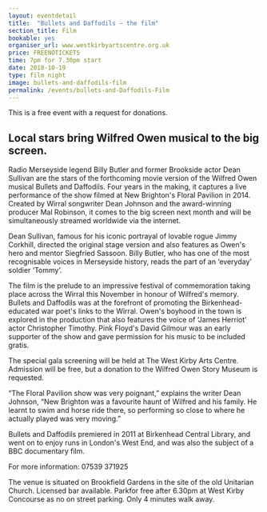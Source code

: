 ```yaml
---
layout: eventdetail
title:  "Bullets and Daffodils – the film"
section_title: Film
bookable: yes
organiser_url: www.westkirbyartscentre.org.uk
price: FREENOTICKETS
time: 7pm for 7.30pm start
date: 2018-10-19
type: film night
image: bullets-and-daffodils-film
permalink: /events/bullets-and-Daffodils-Film
---
```


This is a free event with a request for donations.

## Local stars bring Wilfred Owen musical to the big screen.

Radio Merseyside legend Billy Butler and former Brookside actor Dean Sullivan are the stars of the forthcoming movie version of the Wilfred Owen musical Bullets and Daffodils. Four years in the making, it captures a live performance of the show filmed at New Brighton's Floral Pavilion in 2014. Created by Wirral songwriter Dean Johnson and the award-winning producer Mal Robinson, it comes to the big screen next month and will be simultaneously streamed worldwide via the internet.

Dean Sullivan, famous for his iconic portrayal of lovable rogue Jimmy Corkhill, directed the original stage version and also features as Owen's hero and mentor Siegfried Sassoon. Billy Butler, who has one of the most recognisable voices in Merseyside history, reads the part of an ‘everyday’ soldier ‘Tommy’.

The film is the prelude to an impressive festival of commemoration taking place across the Wirral this November in honour of Wilfred's memory. Bullets and Daffodils was at the forefront of promoting the Birkenhead-educated war poet's links to the Wirral. Owen's boyhood in the town is explored in the production that also features the voice of ‘James Herriot’ actor Christopher Timothy. Pink Floyd's David Gilmour was an early supporter of the show and gave permission for his music to be included gratis.

The special gala screening will be held at The West Kirby Arts Centre. Admission will be free, but a donation to the Wilfred Owen Story Museum is requested.

“The Floral Pavilion show was very poignant,” explains the writer Dean Johnson, “New Brighton was a favourite haunt of Wilfred and his family. He learnt to swim and horse ride there, so performing so close to where he actually played was very moving.”

Bullets and Daffodils premiered in 2011 at Birkenhead Central Library, and went on to enjoy runs in London's West End, and was also the subject of a BBC documentary film.

For more information: 07539 371925

The venue is situated on Brookfield Gardens in the site of the old Unitarian Church. Licensed bar available. Parkfor free after 6.30pm at West Kirby Concourse as no on street parking. Only 4 minutes walk away.
